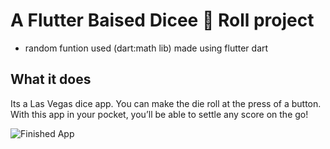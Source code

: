 # A Flutter Baised  Dicee 🎲 Roll project
- random funtion used (dart:math lib) made using flutter dart
## What it does

Its  a Las Vegas dice app. You can make the die roll at the press of a button. With this app in your pocket, you’ll be able to settle any score on the go!

![Finished App](https://github.com/londonappbrewery/Images/blob/master/dicee-demo.gif)

